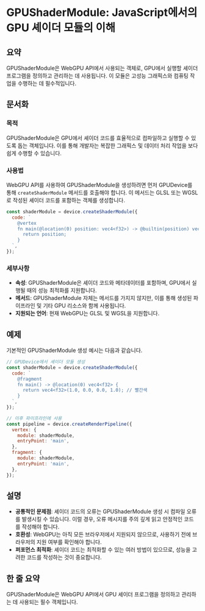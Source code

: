 <!--
Meta Description: # GPUShaderModule: JavaScript에서의 GPU 셰이더 모듈의 이해 ## 요약 GPUShaderModule은 WebGPU API에서 사용되는 객체로, GPU에서 실행할 셰이더 프로그램을 정의하고 관리하는 데 사용됩니다. 이 모듈은 고성능 그래픽스와 컴...
Meta Keywords: 셰이더, gpushadermodule, gpushadermodule은, 코드를, shadermodule
-->

# GPUShaderModule: JavaScript에서의 GPU 셰이더 모듈의 이해

## 요약
GPUShaderModule은 WebGPU API에서 사용되는 객체로, GPU에서 실행할 셰이더 프로그램을 정의하고 관리하는 데 사용됩니다. 이 모듈은 고성능 그래픽스와 컴퓨팅 작업을 수행하는 데 필수적입니다.

## 문서화
### 목적
GPUShaderModule은 GPU에서 셰이더 코드를 효율적으로 컴파일하고 실행할 수 있도록 돕는 객체입니다. 이를 통해 개발자는 복잡한 그래픽스 및 데이터 처리 작업을 보다 쉽게 수행할 수 있습니다.

### 사용법
WebGPU API를 사용하여 GPUShaderModule을 생성하려면 먼저 GPUDevice를 통해 `createShaderModule` 메서드를 호출해야 합니다. 이 메서드는 GLSL 또는 WGSL로 작성된 셰이더 코드를 포함하는 객체를 생성합니다.

```javascript
const shaderModule = device.createShaderModule({
  code: `
    @vertex
    fn main(@location(0) position: vec4<f32>) -> @builtin(position) vec4<f32> {
      return position;
    }
  `,
});
```

### 세부사항
- **속성**: GPUShaderModule은 셰이더 코드와 메타데이터를 포함하며, GPU에서 실행될 때의 성능 최적화를 지원합니다.
- **메서드**: GPUShaderModule 자체는 메서드를 가지지 않지만, 이를 통해 생성된 파이프라인 및 기타 GPU 리소스와 함께 사용됩니다.
- **지원되는 언어**: 현재 WebGPU는 GLSL 및 WGSL을 지원합니다.

## 예제
기본적인 GPUShaderModule 생성 예시는 다음과 같습니다.

```javascript
// GPUDevice에서 셰이더 모듈 생성
const shaderModule = device.createShaderModule({
  code: `
    @fragment
    fn main() -> @location(0) vec4<f32> {
      return vec4<f32>(1.0, 0.0, 0.0, 1.0); // 빨간색
    }
  `,
});

// 이후 파이프라인에 사용
const pipeline = device.createRenderPipeline({
  vertex: {
    module: shaderModule,
    entryPoint: 'main',
  },
  fragment: {
    module: shaderModule,
    entryPoint: 'main',
  },
});
```

## 설명
- **공통적인 문제점**: 셰이더 코드의 오류는 GPUShaderModule 생성 시 컴파일 오류를 발생시킬 수 있습니다. 이럴 경우, 오류 메시지를 주의 깊게 읽고 안정적인 코드를 작성해야 합니다.
- **호환성**: WebGPU는 아직 모든 브라우저에서 지원되지 않으므로, 사용하기 전에 브라우저의 지원 여부를 확인해야 합니다.
- **퍼포먼스 최적화**: 셰이더 코드는 최적화할 수 있는 여러 방법이 있으므로, 성능을 고려한 코드를 작성하는 것이 중요합니다.

## 한 줄 요약
GPUShaderModule은 WebGPU API에서 GPU 셰이더 프로그램을 정의하고 관리하는 데 사용되는 필수 객체입니다.
